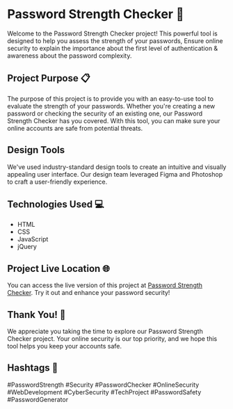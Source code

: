 # Password Strength Checker 🔐
Welcome to the Password Strength Checker project! This powerful tool is designed to help you assess the strength of your passwords, Ensure online security to explain the importance about the first level of authentication & awareness about the password complexity.

## Project Purpose 📋

The purpose of this project is to provide you with an easy-to-use tool to evaluate the strength of your passwords. Whether you're creating a new password or checking the security of an existing one, our Password Strength Checker has you covered. With this tool, you can make sure your online accounts are safe from potential threats.

## Design Tools

We've used industry-standard design tools to create an intuitive and visually appealing user interface. Our design team leveraged Figma and Photoshop to craft a user-friendly experience.

## Technologies Used 💻

- HTML
- CSS
- JavaScript
- jQuery

## Project Live Location 🌐

You can access the live version of this project at [Password Strength Checker](https://passwordstrengthchecker008.wuaze.com/). Try it out and enhance your password security!


## Thank You! 👏

We appreciate you taking the time to explore our Password Strength Checker project. Your online security is our top priority, and we hope this tool helps you keep your accounts safe.

## Hashtags 📌

#PasswordStrength #Security #PasswordChecker #OnlineSecurity #WebDevelopment #CyberSecurity #TechProject #PasswordSafety #PasswordGenerator
